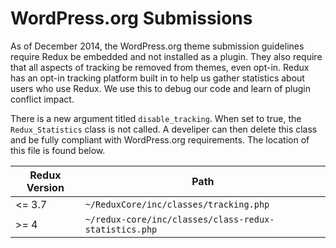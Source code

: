 # WordPress.org Submissions

As of December 2014, the WordPress.org theme submission guidelines require Redux be embedded and not installed as a plugin. 
They also require that all aspects of tracking be removed from themes, even opt-in. Redux has an opt-in tracking 
platform built in to help us gather statistics about users who use Redux. We use this to debug our code and learn of 
plugin conflict impact.

There is a new argument titled `disable_tracking`. When set to true, the `Redux_Statistics` class is not called. A develiper can then delete this class and be fully compliant with WordPress.org requirements. The location of this file is found below.

|Redux Version|Path|
|--|--|
|<= 3.7|`~/ReduxCore/inc/classes/tracking.php`|
|>= 4|`~/redux-core/inc/classes/class-redux-statistics.php`|
